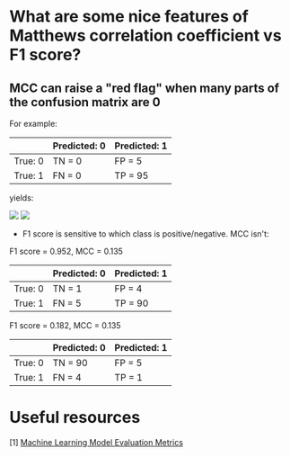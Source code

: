 # What are some nice features of Matthews correlation coefficient vs F1 score?

## MCC can raise a "red flag" when many parts of the confusion matrix are 0
For example:
  
|         | Predicted: 0 | Predicted: 1 |
|---------|--------------|--------------|
| True: 0 | TN = 0       | FP = 5       |
| True: 1 | FN = 0       | TP = 95      |

yields:

<img src="https://latex.codecogs.com/svg.latex?\mbox{F1 score}=\frac{2 \times \mbox{TP}}{2\times\mbox{TP}+\mbox{FP}+\mbox{FN}} = \frac{2\times95}{2\times95 + 5} = 0.974" />

<img src="https://latex.codecogs.com/svg.latex?\mbox{MCC}=\frac{\mbox{TP}\times\mbox{TN}-\mbox{FP}\times\mbox{FN}}{\sqrt{(\mbox{TP}+\mbox{FP})(\mbox{TP}+\mbox{FN})(\mbox{TN}+\mbox{FP})(\mbox{TN}+\mbox{FN})}} = \frac{96\times0-5\times0}{\sqrt{100\times95\times5\times0}} = \mbox{undefined}" />

- F1 score is sensitive to which class is positive/negative. MCC isn't:

F1 score = 0.952, MCC = 0.135

|         | Predicted: 0 | Predicted: 1 |
|---------|--------------|--------------|
| True: 0 | TN = 1       | FP = 4       |
| True: 1 | FN = 5       | TP = 90      |

F1 score = 0.182, MCC = 0.135

|         | Predicted: 0 | Predicted: 1 |
|---------|--------------|--------------|
| True: 0 | TN = 90       | FP = 5       |
| True: 1 | FN = 4        | TP = 1       |

# Useful resources
[1] [Machine Learning Model Evaluation Metrics](https://www.youtube.com/watch?v=wpQiEHYkBys)
